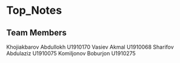 # Top_Notes
## Team Members
Khojiakbarov Abdullokh U1910170
Vasiev Akmal U1910068
Sharifov Abdulaziz U1910075
Komiljonov Boburjon U1910275
